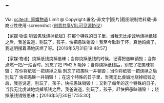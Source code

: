 # -
Via: <a href="http://scitech20141.blogspot.com/2015/03/blog-post_12.html" target="_blank">scitech: 家媒物语</a>
Limit @ Copyright:署名-非文字|图片|截图限制性转载-非商业性使用-screenshot (<a href="http://scitech20141.blogspot.com/2015/04/visible-source-licenses.html" target="_blank">创意共享VSL可见源协议</a>）

【家媒·物语·销毁愚昧烧掉纸钱】在那个特殊的日子里，当我无比虔诚地烧掉纸钱之后，我爸说道，别玩了，孩子，快把愚昧销毁！我至今耿耿于怀，真他妈疯了，我这明摆着满地灰烬了呀。【2016年5月31日19:48:57】

【家媒·物语】烧掉纸钱烧掉愚昧；当你烧掉纸钱的时候，记得把愚昧销毁；当你点燃一把/一炷香时，别忘了把 PM2.5 吸掉；当你烧掉纸钱后，别忘了把愚昧销毁； 在你将纸钱一把烧掉之后 别忘了把愚昧一并销毁；当你将纸钱一把烧掉之后 别玩了 快把愚昧一并销毁！；在这个特殊的日子里，当我无比虔诚地烧掉纸钱之后，我爸说道，别玩了，孩子，快把愚昧销毁！；又到了每年的这个特殊的日子，当我无比虔诚地烧掉纸钱之后，我爸说道，别玩了，孩子，赶快把愚昧销毁！；烧掉纸钱销毁愚昧；【2016年5月30日17:55:30】
